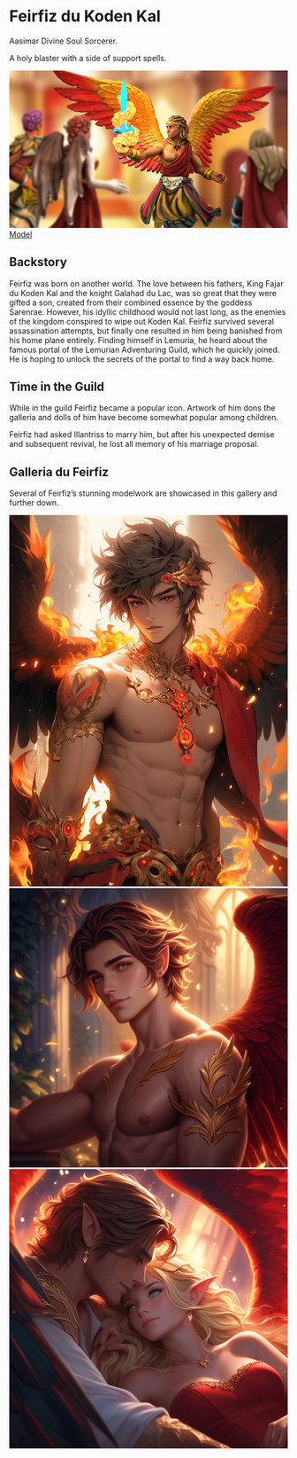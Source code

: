 # Feirfiz du Koden Kal

Aasimar Divine Soul Sorcerer.

A holy blaster with a side of support spells.

![Feirfiz](Feirfiz-teacher-portrait.webp) [Model](https://www.heroforge.com/load_config%3D33582062/)

## Backstory

Feirfiz was born on another world. The love between his fathers, King Fajar du Koden Kal and the knight Galahad du Lac, was so great that they were gifted a son, created from their combined essence by the goddess Sarenrae. However, his idyllic childhood would not last long, as the enemies of the kingdom conspired to wipe out Koden Kal. Feirfiz survived several assassination attempts, but finally one resulted in him being banished from his home plane entirely. Finding himself in Lemuria, he heard about the famous portal of the Lemurian Adventuring Guild, which he quickly joined. He is hoping to unlock the secrets of the portal to find a way back home.

## Time in the Guild

While in the guild Feirfiz became a popular icon. Artwork of him dons the galleria and dolls of him have become somewhat popular among children.

Feirfiz had asked Illantriss to marry him, but after his unexpected demise and subsequent revival, he lost all memory of his marriage proposal.

## Galleria du Feirfiz
Several of Feirfiz’s stunning modelwork are showcased in this gallery and further down.

![Feirfiz](Feirfiz_Hot_1.png)
![Feirfiz](Feirfiz_Hot_2.png)
![Feirfiz](Feirfiz_and_Illantriss.png)
